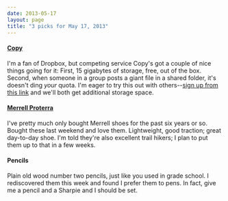 ```yaml
---
date: 2013-05-17
layout: page
title: "3 picks for May 17, 2013"
---
```


#### [Copy](https://copy.com?r=i2HP0t)

I'm a fan of Dropbox, but competing service Copy's got a couple of nice things going for it: First, 15 gigabytes of storage, free, out of the box. Second, when someone in a group posts a giant file in a shared folder, it's doesn't ding *your* quota. I'm eager to try this out with others--[sign up from this link](https://copy.com?r=i2HP0t) and we'll both get additional storage space.

#### [Merrell Proterra](http://www.amazon.com/gp/product/B00BLQ9JHM/ref=as_li_ss_tl?ie=UTF8&camp=1789&creative=390957&creativeASIN=B00BLQ9JHM&linkCode=as2&tag=everrail-20)

I've pretty much only bought Merrell shoes for the past six years or so. Bought these last weekend and love them. Lightweight, good traction; great day-to-day shoe. I'm told they're also excellent trail hikers; I plan to put them up to that in a few weeks.

#### Pencils

Plain old wood number two pencils, just like you used in grade school. I rediscovered them this week and found I prefer them to pens. In fact, give me a pencil and a Sharpie and I should be set.